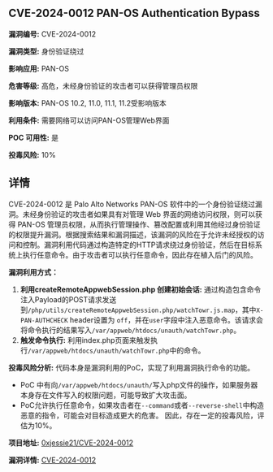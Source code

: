 ## CVE-2024-0012 PAN-OS Authentication Bypass

**漏洞编号:** CVE-2024-0012

**漏洞类型:** 身份验证绕过

**影响应用:** PAN-OS

**危害等级:** 高危，未经身份验证的攻击者可以获得管理员权限

**影响版本:** PAN-OS 10.2, 11.0, 11.1, 11.2受影响版本

**利用条件:** 需要网络可以访问PAN-OS管理Web界面

**POC 可用性:** 是

**投毒风险:** 10%

## 详情

CVE-2024-0012 是 Palo Alto Networks PAN-OS 软件中的一个身份验证绕过漏洞。未经身份验证的攻击者如果具有对管理 Web 界面的网络访问权限，则可以获得 PAN-OS 管理员权限，从而执行管理操作、篡改配置或利用其他经过身份验证的权限提升漏洞。根据搜索结果和漏洞描述，该漏洞的风险在于允许未经授权的访问和控制。漏洞利用代码通过构造特定的HTTP请求绕过身份验证，然后在目标系统上执行任意命令。由于攻击者可以执行任意命令，因此存在植入后门的风险。 

**漏洞利用方式：**

1.  **利用createRemoteAppwebSession.php 创建初始会话:** 通过构造包含命令注入Payload的POST请求发送到`/php/utils/createRemoteAppwebSession.php/watchTowr.js.map`，其中`X-PAN-AUTHCHECK` header设置为 `off`，并在`user`字段中注入恶意命令。该请求会将命令执行的结果写入`/var/appweb/htdocs/unauth/watchTowr.php`。
2.  **触发命令执行:**  利用index.php页面来触发执行`/var/appweb/htdocs/unauth/watchTowr.php`中的命令。

**投毒风险分析:**
代码本身是漏洞利用的PoC，实现了利用漏洞执行命令的功能。
*   PoC 中有向`/var/appweb/htdocs/unauth/`写入php文件的操作，如果服务器本身存在文件写入的权限问题，可能导致扩大攻击面。
*   PoC允许执行任意命令，如果攻击者在`--command`或者`--reverse-shell`中构造恶意的指令，可能会对目标造成更大的危害。
因此，存在一定的投毒风险，评估为10%。

**项目地址:** [0xjessie21/CVE-2024-0012](https://github.com/0xjessie21/CVE-2024-0012)

**漏洞详情:** [CVE-2024-0012](https://nvd.nist.gov/vuln/detail/CVE-2024-0012)